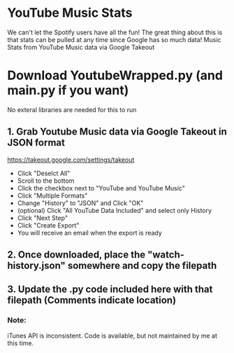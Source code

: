 # YouTube Music Stats
We can't let the Spotify users have all the fun! 
The great thing about this is that stats can be pulled at any time since Google has so much data!
Music Stats from YouTube Music data via Google Takeout

# Download YoutubeWrapped.py (and main.py if you want) 
No exteral libraries are needed for this to run

## 1. Grab Youtube Music data via Google Takeout in JSON format
https://takeout.google.com/settings/takeout
- Click "Deselct All"
- Scroll to the bottom
- Click the checkbox next to "YouTube and YouTube Music"
- Click "Multiple Formats"
- Change "History" to "JSON" and Click "OK"
- (optional) Click "All YouTube Data Included" and select only History
- Click "Next Step"
- Click "Create Export"
- You will receive an email when the export is ready

## 2. Once downloaded, place the "watch-history.json" somewhere and copy the filepath

## 3. Update the .py code included here with that filepath (Comments indicate location)

### Note: 
iTunes API is inconsistent. Code is available, but not maintained by me at this time. 
